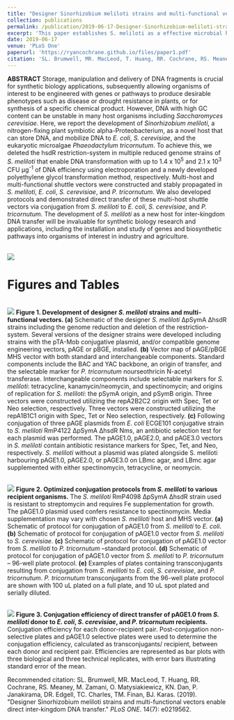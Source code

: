 ```yaml
---
title: "Designer Sinorhizobium meliloti strains and multi-functional vectors enable direct inter-kingdom DNA transfer"
collection: publications
permalink: /publication/2019-06-17-Designer-Sinorhizobium-meliloti-strains-and-multi-functional-vectors-enable-direct-inter-kingdom-DNA-transfer
excerpt: 'This paper establishes S. meliloti as a effective microbial host to GC-rich DNA. This research will enable manipulation of soil microbiomes, and cloning of previously difficult DNA.'
date: 2019-06-17
venue: 'PLoS One'
paperurl: 'https://ryancochrane.github.io/files/paper1.pdf'
citation: 'SL. Brumwell, MR. MacLeod, T. Huang, RR. Cochrane, RS. Meaney, M. Zamani, O. Matysiakiewicz, KN. Dan, P. Janakirama, DR. Edgell, TC. Charles, TM. Finan, BJ. Karas. (2019). &quot;Designer Sinorhizobium meliloti strains and multi-functional vectors enable direct inter-kingdom DNA transfer.&quot; <i>PLoS ONE</i>. 14(7): e0219562.'
---
```

**ABSTRACT** Storage, manipulation and delivery of DNA fragments is crucial for synthetic biology applications, subsequently allowing organisms of interest to be engineered with genes or pathways to produce desirable phenotypes such as disease or drought resistance in plants, or for synthesis of a specific chemical product. However, DNA with high GC content can be unstable in many host organisms including _Saccharomyces cerevisiae_. Here, we report the development of _Sinorhizobium meliloti_, a nitrogen-fixing plant symbiotic alpha-Proteobacterium, as a novel host that can store DNA, and mobilize DNA to _E. coli_, _S. cerevisiae_, and the eukaryotic microalgae _Phaeodactylum tricornutum_. To achieve this, we deleted the hsdR restriction-system in multiple reduced genome strains of _S. meliloti_ that enable DNA transformation with up to 1.4 x 10<sup>5</sup> and 2.1 x 10<sup>3</sup> CFU μg<sup>-1</sup> of DNA efficiency using electroporation and a newly developed polyethylene glycol transformation method, respectively. Multi-host and multi-functional shuttle vectors were constructed and stably propagated in _S. meliloti_, _E. coli_, _S. cerevisiae_, and _P. tricornutum_. We also developed protocols and demonstrated direct transfer of these multi-host shuttle vectors via conjugation from _S. meliloti_ to _E. coli_, _S. cerevisiae_, and _P. tricornutum_. The development of _S. meliloti_ as a new host for inter-kingdom DNA transfer will be invaluable for synthetic biology research and applications, including the installation and study of genes and biosynthetic pathways into organisms of interest in industry and agriculture.

<br/><img src='https://ryancochrane.github.io/images/paper2coverphoto.png'>



# Figures and Tables

<br/><img src='https://ryancochrane.github.io/images/paper2figure1.png'>
**Figure 1. Development of designer _S. meliloti_ strains and multi-functional vectors. (a)** Schematic of the designer _S. meliloti_ ΔpSymA ΔhsdR strains including the genome reduction and deletion of the restriction-system. Several versions of the designer strains were developed including strains with the pTA-Mob conjugative plasmid, and/or compatible genome engineering vectors, pAGE or pBGE, installed. **(b)** Vector map of pAGE/pBGE MHS vector with both standard and interchangeable components. Standard components include the BAC and YAC backbone, an origin of transfer, and the selectable marker for _P. tricornutum_ nourseothricin N-acetyl transferase. Interchangeable components include selectable markers for _S. meliloti_: tetracycline, kanamycin/neomycin, and spectinomycin; and origins of replication for _S. meliloti_: the pSymA origin, and pSymB origin. Three vectors were constructed utilizing the repA2B2C2 origin with Spec, Tet or Neo selection, respectively. Three vectors were constructed utilizing the repA1B1C1 origin with Spec, Tet or Neo selection, respectively. **(c)** Following conjugation of three pAGE plasmids from _E. coli_ ECGE101 conjugative strain to _S. meliloti_ RmP4122 ΔpSymA ΔhsdR Nms, an antibiotic selection test for each plasmid was performed. The pAGE1.0, pAGE2.0, and pAGE3.0 vectors in _S. meliloti_ contain antibiotic resistance markers for Spec, Tet, and Neo, respectively. _S. meliloti_ without a plasmid was plated alongside S. meliloti harbouring pAGE1.0, pAGE2.0, or pAGE3.0 on LBmc agar, and LBmc agar supplemented with either spectinomycin, tetracycline, or neomycin.

<br/><img src='https://ryancochrane.github.io/images/paper2figure2.png'>
**Figure 2. Optimized conjugation protocols from _S. meliloti_ to various recipient organisms.** The _S. meliloti_ RmP4098 ΔpSymA ΔhsdR strain used is resistant to streptomycin and requires Fe supplementation for growth. The pAGE1.0 plasmid used confers resistance to spectinomycin. Media supplementation may vary with chosen _S. meliloti_ host and MHS vector. **(a)** Schematic of protocol for conjugation of pAGE1.0 from _S. meliloti_ to _E. coli_. **(b)** Schematic of protocol for conjugation of pAGE1.0 vector from _S. meliloti_ to _S. cerevisiae_. **(c)** Schematic of protocol for conjugation of pAGE1.0 vector from _S. meliloti_ to _P. tricornutum_ –standard protocol. **(d)** Schematic of protocol for conjugation of pAGE1.0 vector from _S. meliloti_ to _P. tricornutum_ – 96-well plate protocol. **(e)** Examples of plates containing transconjugants resulting from conjugation from _S. meliloti_ to _E. coli_, _S. cerevisiae_, and _P. tricornutum_. _P. tricornutum_ transconjugants from the 96-well plate protocol are shown with 100 uL plated on a full plate, and 10 uL spot plated and serially diluted.

<br/><img src='https://ryancochrane.github.io/images/paper2figure3.png'>
**Figure 3. Conjugation efficiency of direct transfer of pAGE1.0 from _S. meliloti_ donor to _E. coli_, _S. cerevisiae_, and _P. tricornutum_ recipients.** Conjugation efficiency for each donor-recipient pair. Post-conjugation non-selective plates and pAGE1.0 selective plates were used to determine the conjugation efficiency, calculated as transconjugants/ recipient, between each donor and recipient pair. Efficiencies are represented as bar plots with three biological and three technical replicates, with error bars illustrating standard error of the mean.

Recommended citation: SL. Brumwell, MR. MacLeod, T. Huang, RR. Cochrane, RS. Meaney, M. Zamani, O. Matysiakiewicz, KN. Dan, P. Janakirama, DR. Edgell, TC. Charles, TM. Finan, BJ. Karas. (2019). "Designer Sinorhizobium meliloti strains and multi-functional vectors enable direct inter-kingdom DNA transfer." <i>PLoS ONE</i>. 14(7): e0219562.
